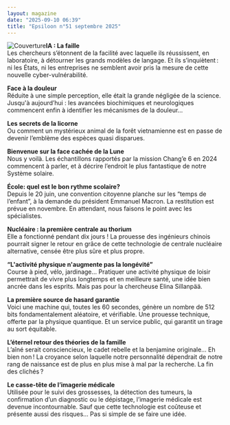 ```yaml
---
layout: magazine
date: "2025-09-10 06:39"
title: "Epsiloon n°51 septembre 2025"
---
```

![Couverture](/img/epsiloon-51.jpeg)**IA : La faille**  
Les chercheurs s’étonnent de la facilité avec laquelle ils réussissent, en laboratoire, à détourner les grands modèles de langage. Et ils s’inquiètent : ni les États, ni les entreprises ne semblent avoir pris la mesure de cette nouvelle cyber-vulnérabilité.

**Face à la douleur**  
Réduite à une simple perception, elle était la grande négligée de la science. Jusqu'à aujourd’hui : les avancées biochimiques et neurologiques commencent enfin à identifier les mécanismes de la douleur…

**Les secrets de la licorne**  
Ou comment un mystérieux animal de la forêt vietnamienne est en passe de devenir l’emblème des espèces quasi disparues.

**Bienvenue sur la face cachée de la Lune**  
Nous y voilà. Les échantillons rapportés par la mission Chang’e 6 en 2024 commencent à parler, et à décrire l’endroit le plus fantastique de notre Système solaire.

**École: quel est le bon rythme scolaire?**  
Depuis le 20 juin, une convention citoyenne planche sur les “temps de l’enfant”, à la demande du président Emmanuel Macron. La restitution est prévue en novembre. En attendant, nous faisons le point avec les spécialistes.

**Nucléaire : la première centrale au thorium**  
Elle a fonctionné pendant dix jours&nbsp;! La prouesse des ingénieurs chinois pourrait signer le retour en grâce de cette technologie de centrale nucléaire alternative, censée être plus sûre et plus propre.

**“L'activité physique n'augmente pas la longévité”**  
Course à pied, vélo, jardinage… Pratiquer une activité physique de loisir permettrait de vivre plus longtemps et en meilleure santé, une idée bien ancrée dans les esprits. Mais pas pour la chercheuse Elina Sillanpää.

**La première source de hasard garantie**  
Voici une machine qui, toutes les 60 secondes, génère un nombre de 512 bits fondamentalement aléatoire, et vérifiable. Une prouesse technique, offerte par la physique quantique. Et un service public, qui garantit un tirage au sort équitable.

**L’éternel retour des théories de la famille**  
L’aîné serait consciencieux, le cadet rebelle et la benjamine originale… Eh bien non ! La croyance selon laquelle notre personnalité dépendrait de notre rang de naissance est de plus en plus mise à mal par la recherche. La fin des clichés ?

**Le casse-tête de l’imagerie médicale**  
Utilisée pour le suivi des grossesses, la détection des tumeurs, la confirmation d’un diagnostic ou le dépistage, l’imagerie médicale est devenue incontournable. Sauf que cette technologie est coûteuse et présente aussi des risques… Pas si simple de se faire une idée.